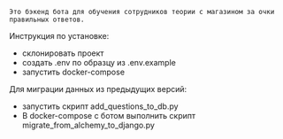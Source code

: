     Это бэкенд бота для обучения сотрудников теории с магазином за очки правильных ответов.
Инструкция по установке:
- склонировать проект
- создать .env по образцу из .env.example
- запустить docker-compose

Для миграции данных из предыдущих версий:
- запустить скрипт add_questions_to_db.py
- В docker-compose с ботом выполнить скрипт migrate_from_alchemy_to_django.py